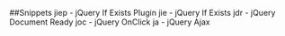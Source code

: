 ##Snippets
jiep - jQuery If Exists Plugin
jie - jQuery If Exists
jdr - jQuery Document Ready
joc - jQuery OnClick
ja - jQuery Ajax
